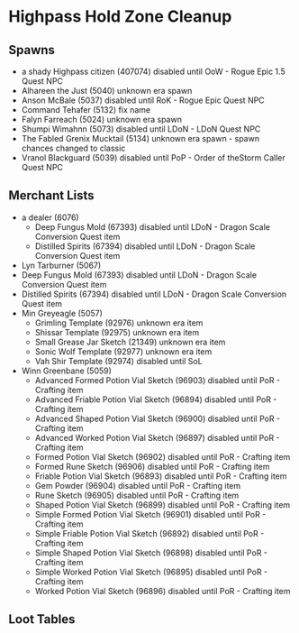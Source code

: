 # Highpass Hold Zone Cleanup

## Spawns

* a shady Highpass citizen (407074) disabled until OoW - Rogue Epic 1.5 Quest NPC
* Alhareen the Just (5040) unknown era spawn 
* Anson McBale (5037) disabled until RoK - Rogue Epic Quest NPC
* Command Tehafer (5132) fix name
* Falyn Farreach (5024) unknown era spawn
* Shumpi Wimahnn (5073) disabled until LDoN - LDoN Quest NPC 
* The Fabled Grenix Mucktail (5134) unknown era spawn - spawn chances changed to classic
* Vranol Blackguard (5039) disabled until PoP - Order of theStorm Caller Quest NPC

## Merchant Lists

* a dealer (6076)
  * Deep Fungus Mold (67393) disabled until LDoN - Dragon Scale Conversion Quest item
  * Distilled Spirits (67394) disabled until LDoN - Dragon Scale Conversion Quest item
*  Lyn Tarburner (5067)
  * Deep Fungus Mold (67393) disabled until LDoN - Dragon Scale Conversion Quest item
  * Distilled Spirits (67394) disabled until LDoN - Dragon Scale Conversion Quest item
* Min Greyeagle (5057)
  * Grimling Template (92976) unknown era item
  * Shissar Template (92975) unknown era item
  * Small Grease Jar Sketch (21349) unknown era item
  * Sonic Wolf Template (92977) unknown era item
  * Vah Shir Template (92974) disabled until SoL
* Winn Greenbane (5059)
  * Advanced Formed Potion Vial Sketch (96903) disabled until PoR - Crafting item
  * Advanced Friable Potion Vial Sketch (96894) disabled until PoR - Crafting item
  * Advanced Shaped Potion Vial Sketch (96900) disabled until PoR - Crafting item
  * Advanced Worked Potion Vial Sketch (96897) disabled until PoR - Crafting item
  * Formed Potion Vial Sketch (96902) disabled until PoR - Crafting item
  * Formed Rune Sketch (96906) disabled until PoR - Crafting item
  * Friable Potion Vial Sketch (96893) disabled until PoR - Crafting item
  * Gem Powder (96904) disabled until PoR - Crafting item
  * Rune Sketch (96905) disabled until PoR - Crafting item
  * Shaped Potion Vial Sketch (96899) disabled until PoR - Crafting item
  * Simple Formed Potion Vial Sketch (96901) disabled until PoR - Crafting item
  * Simple Friable Potion Vial Sketch (96892) disabled until PoR - Crafting item
  * Simple Shaped Potion Vial Sketch (96898) disabled until PoR - Crafting item
  * Simple Worked Potion Vial Sketch (96895) disabled until PoR - Crafting item
  * Worked Potion Vial Sketch (96896) disabled until PoR - Crafting item

## Loot Tables
